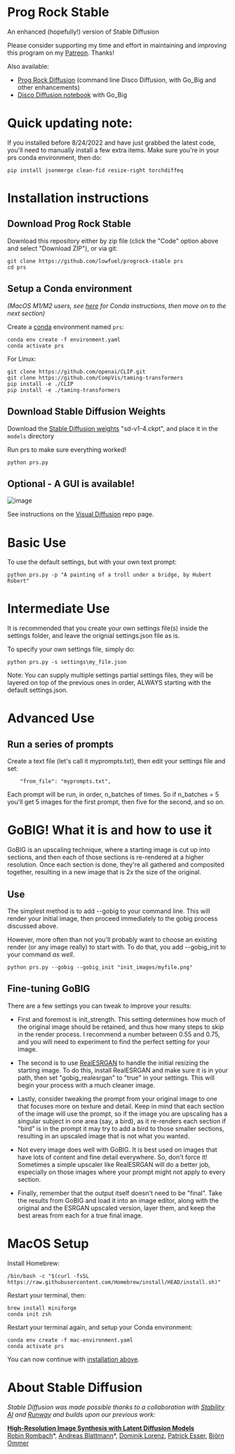 # Prog Rock Stable
An enhanced (hopefully!) version of Stable Diffusion

Please consider supporting my time and effort in maintaining and improving this program on my [Patreon](https://www.patreon.com/jasonmhough?fan_landing=true). Thanks!

Also available:
- [Prog Rock Diffusion](https://github.com/lowfuel/progrockdiffusion) (command line Disco Diffusion, with Go_Big and other enhancements)
- [Disco Diffusion notebook](https://github.com/lowfuel/DiscoDiffusion-Warp-gobig) with Go_Big

# Quick updating note:
If you installed before 8/24/2022 and have just grabbed the latest code, you'll need to manually install a few extra items.
Make sure you're in your prs conda environment, then do:
```
pip install jsonmerge clean-fid resize-right torchdiffeq
```

# Installation instructions

## Download Prog Rock Stable
Download this repository either by zip file (click the "Code" option above and select "Download ZIP"), or via git:
```
git clone https://github.com/lowfuel/progrock-stable prs
cd prs
```

## Setup a Conda environment
*(MacOS M1/M2 users, see [here](#macos-setup) for Conda instructions, then move on to the next section)*

Create a [conda](https://conda.io/) environment named `prs`:
```
conda env create -f environment.yaml
conda activate prs
```
For Linux:
```
git clone https://github.com/openai/CLIP.git
git clone https://github.com/CompVis/taming-transformers
pip install -e ./CLIP
pip install -e ./taming-transformers
```
## Download Stable Diffusion Weights
Download the [Stable Diffusion weights](https://huggingface.co/CompVis/stable-diffusion-v-1-4-original) "sd-v1-4.ckpt", and place it in the `models` directory

Run prs to make sure everything worked!
```
python prs.py
```
## Optional - A GUI is available!
![image](https://user-images.githubusercontent.com/64171756/186978420-d18ad0f6-5a98-4e8c-ba2b-468b430231a1.png)

See instructions on the [Visual Diffusion](https://github.com/KnoBuddy/visualdiffusion/) repo page.

# Basic Use

To use the default settings, but with your own text prompt:
```
python prs.py -p "A painting of a troll under a bridge, by Hubert Robert"
```

# Intermediate Use

It is recommended that you create your own settings file(s) inside the settings folder, and leave the orignial settings.json file as is.

To specify your own settings file, simply do:
```
python prs.py -s settings\my_file.json
```
Note: You can supply multiple settings partial settings files, they will be layered on top of the previous ones in order, ALWAYS starting with the default settings.json. 

# Advanced Use
## Run a series of prompts
Create a text file (let's call it myprompts.txt), then edit your settings file and set:
```
    "from_file": "myprompts.txt",
```
Each prompt will be run, in order, n_batches of times. So if n_batches = 5 you'll get 5 images for the first prompt, then five for the second, and so on.

# GoBIG! What it is and how to use it
GoBIG is an upscaling technique, where a starting image is cut up into sections, and then each of those sections is re-rendered at a higher resolution. Once each section is done, they're all gathered and composited together, resulting in a new image that is 2x the size of the original.

## Use
The simplest method is to add --gobig to your command line. This will render your initial image, then proceed immediately to the gobig process discussed above.

However, more often than not you'll probably want to choose an existing render (or any image really) to start with. To do that, you add --gobig_init to your command *as well*.
```
python prs.py --gobig --gobig_init "init_images/myfile.png"
```
## Fine-tuning GoBIG
There are a few settings you can tweak to improve your results:
- First and foremost is init_strength. This setting determines how much of the original image should be retained, and thus how many steps to skip in the render process. I recommend a number between 0.55 and 0.75, and you will need to experiment to find the perfect setting for your image.

- The second is to use [RealESRGAN](https://github.com/xinntao/Real-ESRGAN/releases) to handle the initial resizing the starting image. To do this, install RealESRGAN and make sure it is in your path, then set "gobig_realesrgan" to "true" in your settings. This will begin your process with a much cleaner image.

- Lastly, consider tweaking the prompt from your original image to one that focuses more on texture and detail. Keep in mind that each section of the image will use the prompt, so if the image you are upscaling has a singular subject in one area (say, a bird), as it re-renders each section if "bird" is in the prompt it may try to add a bird to those smaller sections, resulting in an upscaled image that is not what you wanted.

- Not every image does well with GoBIG. It is best used on images that have lots of content and fine detail everywhere. So, don't force it! Sometimes a simple upscaler like RealESRGAN will do a better job, especially on those images where your prompt might not apply to every section.

- Finally, remember that the output itself doesn't need to be "final". Take the results from GoBIG and load it into an image editor, along with the original and the ESRGAN upscaled version, layer them, and keep the best areas from each for a true final image.

# MacOS Setup

Install Homebrew:
```
/bin/bash -c "$(curl -fsSL https://raw.githubusercontent.com/Homebrew/install/HEAD/install.sh)"
```
Restart your terminal, then:
```
brew install miniforge
conda init zsh
```
Restart your terminal again, and setup your Conda environment:
```
conda env create -f mac-environment.yaml
conda activate prs
```
You can now continue with [installation above](#download-stable-diffusion-weights).

# About Stable Diffusion
*Stable Diffusion was made possible thanks to a collaboration with [Stability AI](https://stability.ai/) and [Runway](https://runwayml.com/) and builds upon our previous work:*

[**High-Resolution Image Synthesis with Latent Diffusion Models**](https://ommer-lab.com/research/latent-diffusion-models/)<br/>
[Robin Rombach](https://github.com/rromb)\*,
[Andreas Blattmann](https://github.com/ablattmann)\*,
[Dominik Lorenz](https://github.com/qp-qp)\,
[Patrick Esser](https://github.com/pesser),
[Björn Ommer](https://hci.iwr.uni-heidelberg.de/Staff/bommer)<br/>

